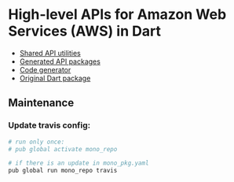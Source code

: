 # High-level APIs for Amazon Web Services (AWS) in Dart

- [Shared API utilities](https://github.com/agilord/aws_client/tree/master/shared_aws_api)
- [Generated API packages](https://github.com/agilord/aws_client/tree/master/generated)
- [Code generator](https://github.com/agilord/aws_client/tree/master/generator)
- [Original Dart package](https://github.com/agilord/aws_client/tree/master/aws_client)

## Maintenance

### Update travis config:

````bash
# run only once:
# pub global activate mono_repo 

# if there is an update in mono_pkg.yaml
pub global run mono_repo travis
````
